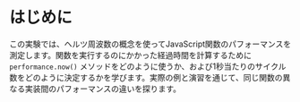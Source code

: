 # はじめに

この実験では、ヘルツ周波数の概念を使ってJavaScript関数のパフォーマンスを測定します。関数を実行するのにかかった経過時間を計算するために `performance.now()` メソッドをどのように使うか、および1秒当たりのサイクル数をどのように決定するかを学びます。実際の例と演習を通じて、同じ関数の異なる実装間のパフォーマンスの違いを探ります。
